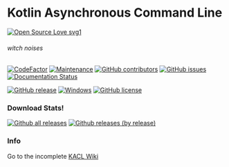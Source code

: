 # Kotlin Asynchronous Command Line
[![Open Source Love svg1](https://badges.frapsoft.com/os/v1/open-source.svg?v=103)](https://github.com/ellerbrock/open-source-badges/)

###### *witch noises*

[![CodeFactor](https://www.codefactor.io/repository/github/dannode36/kacl/badge)](https://www.codefactor.io/repository/github/dannode36/kacl)
[![Maintenance](https://img.shields.io/badge/Maintained%3F-yes-green.svg)](https://github.com/Dannode36/KACL/graphs/commit-activity)
[![GitHub contributors](https://badgen.net/github/contributors/Dannode36/KACL)](https://GitHub.com/Dannode36/KACL/graphs/contributors/)
[![GitHub issues](https://img.shields.io/github/issues/Dannode36/KACL)](https://GitHub.com/Dannode36/KACL/issues/)
[![Documentation Status](https://readthedocs.org/projects/ansicolortags/badge/?version=latest)](http://ansicolortags.readthedocs.io/?badge=latest)

[![GitHub release](https://img.shields.io/github/v/release/Dannode36/KACL)](https://github.com/Dannode36/KACL/releases/)
[![Windows](https://badgen.net/badge/icon/windows?icon=windows&label)](https://microsoft.com/windows/)
[![GitHub license](https://badgen.net/github/license/Dannode36/KACL)](https://github.com/Dannode36/KACL/blob/master/LICENSE)

### Download Stats!
[![Github all releases](https://img.shields.io/github/downloads/Dannode36/KACL/total.svg)](https://GitHub.com/Dannode36/KACL/releases/)
[![Github releases (by release)](https://img.shields.io/github/downloads/Dannode36/KACL/latest/total.svg)](https://GitHub.com/Dannode36/KACL/releases/latest)

### Info

Go to the incomplete [KACL Wiki](https://github.com/Dannode36/KACL/wiki)
